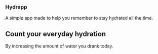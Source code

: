 ### Hydrapp
A simple app made to help you remember to stay hydrated all the time.
## Count your everyday hydration
By increasing the amount of water you drank today.

